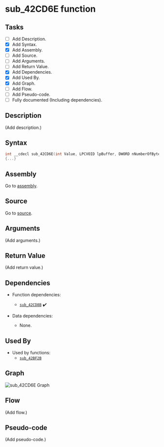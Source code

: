 # sub_42CD6E function

## Tasks

- [ ] Add Description.
- [X] Add Syntax.
- [X] Add Assembly.
- [ ] Add Source.
- [ ] Add Arguments.
- [ ] Add Return Value.
- [X] Add Dependencies.
- [X] Add Used By.
- [X] Add Graph.
- [ ] Add Flow.
- [ ] Add Pseudo-code.
- [ ] Fully documented (Including dependencies).

## Description

(Add description.)

## Syntax

```c
int __cdecl sub_42CD6E(int Value, LPCVOID lpBuffer, DWORD nNumberOfBytesToWrite)
{...}
```

## Assembly

Go to [assembly](../asm/sub_42CD6E.asm).

## Source

Go to [source](../cc/sub_42CD6E.cc).

## Arguments

(Add arguments.)

## Return Value

(Add return value.)

## Dependencies

* Function dependencies:
  * [`sub_42CD8B`](sub_42CD8B.md) ✔️


* Data dependencies:
  * None.

## Used By

* Used by functions:
  * [`sub_42BF2B`](../md/sub_42BF2B.md)

## Graph

![sub_42CD6E Graph](../svg/sub_42CD6E.svg "sub_42CD6E Graph")

## Flow

(Add flow.)

## Pseudo-code

(Add pseudo-code.)

